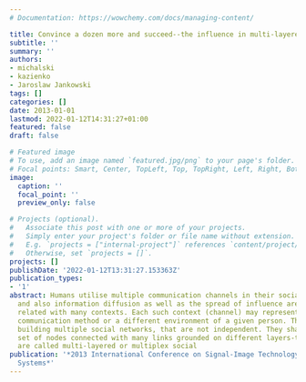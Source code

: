 ```yaml
---
# Documentation: https://wowchemy.com/docs/managing-content/

title: Convince a dozen more and succeed--the influence in multi-layered social networks
subtitle: ''
summary: ''
authors:
- michalski
- kazienko
- Jaroslaw Jankowski
tags: []
categories: []
date: 2013-01-01
lastmod: 2022-01-12T14:31:27+01:00
featured: false
draft: false

# Featured image
# To use, add an image named `featured.jpg/png` to your page's folder.
# Focal points: Smart, Center, TopLeft, Top, TopRight, Left, Right, BottomLeft, Bottom, BottomRight.
image:
  caption: ''
  focal_point: ''
  preview_only: false

# Projects (optional).
#   Associate this post with one or more of your projects.
#   Simply enter your project's folder or file name without extension.
#   E.g. `projects = ["internal-project"]` references `content/project/deep-learning/index.md`.
#   Otherwise, set `projects = []`.
projects: []
publishDate: '2022-01-12T13:31:27.153363Z'
publication_types:
- '1'
abstract: Humans utilise multiple communication channels in their social interactions
  and also information diffusion as well as the spread of influence are practically
  related with many contexts. Each such context (channel) may represent a different
  communication method or a different environment of a given person. This facilitates
  building multiple social networks, that are not independent. They share the same
  set of nodes connected with many links grounded on different layers-these networks
  are called multi-layered or multiplex social
publication: '*2013 International Conference on Signal-Image Technology & Internet-Based
  Systems*'
---
```

